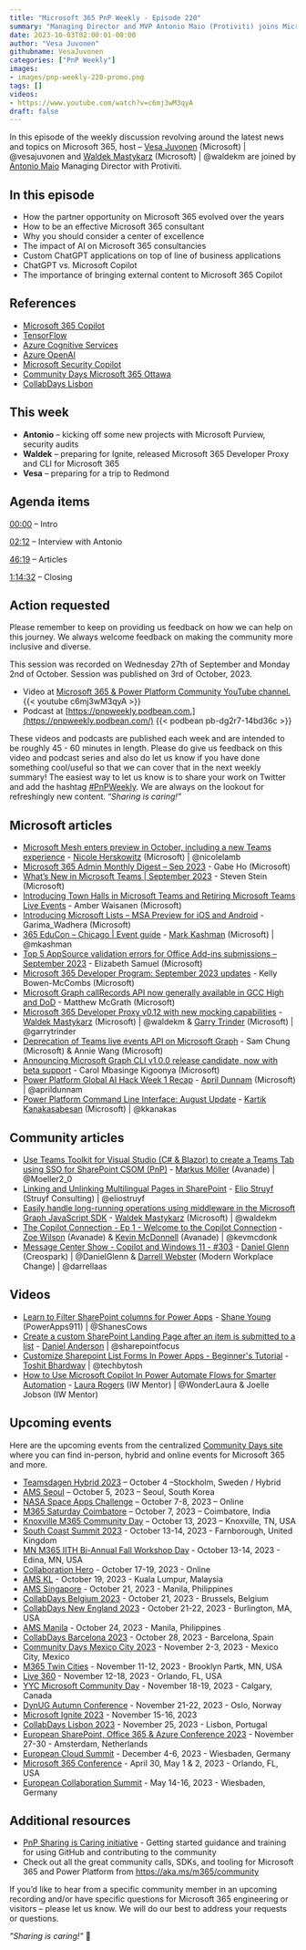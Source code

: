 ```yaml
---
title: "Microsoft 365 PnP Weekly - Episode 220"
summary: "Managing Director and MVP Antonio Maio (Protiviti) joins Microsoft’s Vesa Juvonen and Waldek Mastykarz in a discussion on, plus 26 articles/videos."
date: 2023-10-03T02:00:01-00:00
author: "Vesa Juvonen"
githubname: VesaJuvonen
categories: ["PnP Weekly"]
images:
- images/pnp-weekly-220-promo.png
tags: []
videos:
- https://www.youtube.com/watch?v=c6mj3wM3qyA
draft: false
---
```


In this episode of the weekly discussion revolving around the latest news and topics on Microsoft 365, host – [Vesa Juvonen](https://twitter.com/vesajuvonen) (Microsoft) | @vesajuvonen and [Waldek Mastykarz](https://twitter.com/waldekm) (Microsoft) | @waldekm are joined by [Antonio Maio](https://twitter.com/AntonioMaio2) Managing Director with Protiviti.

## In this episode

- How the partner opportunity on Microsoft 365 evolved over the years
- How to be an effective Microsoft 365 consultant
- Why you should consider a center of excellence
- The impact of AI on Microsoft 365 consultancies
- Custom ChatGPT applications on top of line of business applications
- ChatGPT vs. Microsoft Copilot
- The importance of bringing external content to Microsoft 365 Copilot

## References

- [Microsoft 365 Copilot](https://news.microsoft.com/reinventing-productivity/)
- [TensorFlow](https://www.tensorflow.org/)
- [Azure Cognitive Services](https://azure.microsoft.com/products/ai-services)
- [Azure OpenAI](https://azure.microsoft.com/products/ai-services/openai-service)
- [Microsoft Security Copilot](https://www.microsoft.com/security/business/ai-machine-learning/microsoft-security-copilot)
- [Community Days Microsoft 365 Ottawa](https://www.communitydays.org/event/2023-09-29/microsoft-365-ottawa)
- [CollabDays Lisbon](https://www.collabdays.org/2023-lisbon/)

## This week

- **Antonio** – kicking off some new projects with Microsoft Purview, security audits
- **Waldek** – preparing for Ignite, released Microsoft 365 Developer Proxy and CLI for Microsoft 365
- **Vesa** – preparing for a trip to Redmond


## Agenda items

[00:00](https://youtu.be/c6mj3wM3qyA?t=0) – Intro

[02:12](https://youtu.be/c6mj3wM3qyA?t=132) – Interview with Antonio

[46:19](https://youtu.be/c6mj3wM3qyA?t=2779) – Articles

[1:14:32](https://youtu.be/c6mj3wM3qyA?t=4471) – Closing

## Action requested

Please remember to keep on providing us feedback on how we can help on this journey. We always welcome feedback on making the community more inclusive and diverse.

This session was recorded on Wednesday 27th of September and Monday 2nd of October. Session was published on 3rd of October, 2023.

*   Video at [Microsoft 365 & Power Platform Community YouTube channel.](https://aka.ms/m365pnp-videos)
    {{< youtube c6mj3wM3qyA >}}
*   Podcast at [https://pnpweekly.podbean.com.](https://pnpweekly.podbean.com/)
    {{< podbean pb-dg2r7-14bd36c >}}

These videos and podcasts are published each week and are intended to be roughly 45 - 60 minutes in length.  Please do give us feedback on this video and podcast series and also do let us know if you have done something cool/useful so that we can cover that in the next weekly summary! The easiest way to let us know is to share your work on Twitter and add the hashtag [#PnPWeekly](https://twitter.com/search?q=%23pnpweekly). We are always on the lookout for refreshingly new content. “_Sharing is caring!”_

## Microsoft articles

* [Microsoft Mesh enters preview in October, including a new Teams experience](https://www.microsoft.com/en-us/microsoft-365/blog/2023/09/26/microsoft-mesh-enters-preview-in-october-including-a-new-teams-experience/) - [Nicole Herskowitz](https://twitter.com/nicolelamb) (Microsoft) | @nicolelamb
* [Microsoft 365 Admin Monthly Digest – Sep 2023](https://techcommunity.microsoft.com/t5/microsoft-365-blog/microsoft-365-admin-monthly-digest-sep-2023/ba-p/3938587) - Gabe Ho (Microsoft)
* [What’s New in Microsoft Teams | September 2023](https://techcommunity.microsoft.com/t5/microsoft-teams-blog/what-s-new-in-microsoft-teams-september-2023/ba-p/3942296) - Steven Stein (Microsoft)
* [Introducing Town Halls in Microsoft Teams and Retiring Microsoft Teams Live Events](https://techcommunity.microsoft.com/t5/microsoft-teams-blog/introducing-town-halls-in-microsoft-teams-and-retiring-microsoft/ba-p/3925739) - Amber Waisanen (Microsoft)
* [Introducing Microsoft Lists – MSA Preview for iOS and Android](https://techcommunity.microsoft.com/t5/microsoft-sharepoint-blog/introducing-microsoft-lists-msa-preview-for-ios-and-android/ba-p/3841069) - Garima_Wadhera (Microsoft)
* [365 EduCon – Chicago | Event guide](https://techcommunity.microsoft.com/t5/microsoft-sharepoint-blog/365-educon-chicago-event-guide/ba-p/3937377) - [Mark Kashman](https://twitter.com/mkashman) (Microsoft) | @mkashman
* [Top 5 AppSource validation errors for Office Add-ins submissions – September 2023](https://devblogs.microsoft.com/microsoft365dev/top-5-appsource-validation-errors-for-office-add-ins-submissions-september-2023/) - Elizabeth Samuel (Microsoft)
* [Microsoft 365 Developer Program: September 2023 updates](https://devblogs.microsoft.com/microsoft365dev/microsoft-365-developer-program-september-2023-updates/) - Kelly Bowen-McCombs (Microsoft)
* [Microsoft Graph callRecords API now generally available in GCC High and DoD](https://devblogs.microsoft.com/microsoft365dev/microsoft-graph-callrecords-api-now-generally-available-in-gcc-high-and-dod/) - Matthew McGrath (Microsoft)
* [Microsoft 365 Developer Proxy v0.12 with new mocking capabilities]() - [Waldek Mastykarz](https://twitter.com/waldekm) (Microsoft) | @waldekm  & [Garry Trinder](https://twitter.com/garrytrinder) (Microsoft) | @garrytrinder
* [Deprecation of Teams live events API on Microsoft Graph](https://devblogs.microsoft.com/microsoft365dev/deprecation-of-teams-live-events-api-on-microsoft-graph/) - Sam Chung (Microsoft) & Annie Wang (Microsoft)
* [Announcing Microsoft Graph CLI v1.0.0 release candidate, now with beta support](https://devblogs.microsoft.com/microsoft365dev/microsoft-graph-cli-v1-0-0-release-candidate-now-with-beta-support/) - Carol Mbasinge Kigoonya (Microsoft)
* [Power Platform Global AI Hack Week 1 Recap](https://devblogs.microsoft.com/powerplatform/power-platform-global-ai-hack-week-1-recap/) - [April Dunnam](https://twitter.com/aprildunnam) (Microsoft) | @aprildunnam
* [Power Platform Command Line Interface: August Update](https://devblogs.microsoft.com/powerplatform/power-platform-command-line-interface-august-update/) - [Kartik Kanakasabesan](https://twitter.com/kkanakas) (Microsoft) | @kkanakas

## Community articles

* [Use Teams Toolkit for Visual Studio (C# & Blazor) to create a Teams Tab using SSO for SharePoint CSOM (PnP)](https://mmsharepoint.wordpress.com/2023/09/26/use-teams-toolkit-for-visual-studio-c-blazor-to-create-a-teams-tab-using-sso-for-sharepoint-csom-pnp/) - [Markus Möller](https://twitter.com/Moeller2_0) (Avanade) | @Moeller2_0
* [Linking and Unlinking Multilingual Pages in SharePoint](https://www.eliostruyf.com/linking-unlinking-multilingual-pages-sharepoint/) - [Elio Struyf](https://twitter.com/eliostruyf) (Struyf Consulting) | @eliostruyf
* [Easily handle long-running operations using middleware in the Microsoft Graph JavaScript SDK](https://blog.mastykarz.nl/easily-handle-long-running-operations-middleware-microsoft-graph-javascript-sdk/) - [Waldek Mastykarz](https://twitter.com/waldekm) (Microsoft) | @waldekm
* [The Copilot Connection - Ep 1 - Welcome to the Copilot Connection](https://www.copilotconnection.com/2249956/13689491-ep-1-welcome-to-the-copilot-connection) - [Zoe Wilson](https://twitter.com/SharePoint_Zoe) (Avanade) & [Kevin McDonnell](https://twitter.com/kevmcdonk) (Avanade) | @kevmcdonk
* [Message Center Show - Copilot and Windows 11 - #303](https://www.messagecentershow.com/e/copilot-and-windows-11-303/) - [Daniel Glenn](https://twitter.com/DanielGlenn) (Creospark) | @DanielGlenn & [Darrell Webster](https://twitter.com/DarrellaaS) (Modern Workplace Change) | @darrellaas

## Videos

* [Learn to Filter SharePoint columns for Power Apps](https://www.youtube.com/watch?v=oNVxYJn7Qq4) - [Shane Young](https://twitter.com/ShanesCows) (PowerApps911) | @ShanesCows
* [Create a custom SharePoint Landing Page after an item is submitted to a list](https://www.youtube.com/watch?v=q59Nm0qISeU) - [Daniel Anderson](https://twitter.com/sharepointfocus) | @sharepointfocus
* [Customize Sharepoint List Forms In Power Apps - Beginner's Tutorial](https://www.youtube.com/watch?v=hnAPav-0DP4) - [Toshit Bhardway](https://twitter.com/techbytosh) | @techbytosh
* [How to Use Microsoft Copilot In Power Automate Flows for Smarter Automation](https://www.youtube.com/watch?v=z4AtHnAS7YI) - [Laura Rogers](https://www.youtube.com/watch?v=z4AtHnAS7YI) (IW Mentor) | @WonderLaura & Joelle Jobson (IW Mentor)

## Upcoming events

Here are the upcoming events from the centralized [Community Days site](https://communitydays.org/events?when=upcoming) where you can find in-person, hybrid and online events for Microsoft 365 and more.

* [Teamsdagen Hybrid 2023](https://www.communitydays.org/event/2023-10-04/teamsdagen-hybrid-2023) – October 4 –Stockholm, Sweden / Hybrid
* [AMS Seoul](https://www.communitydays.org/event/2023-10-05/ams-seoul) – October 5, 2023 – Seoul, South Korea
* [NASA Space Apps Challenge](https://www.communitydays.org/event/2023-10-07/nasa-space-apps-challenge) – October 7-8, 2023 – Online
* [M365 Saturday Coimbatore](https://www.communitydays.org/event/2023-10-07/m365-saturday-coimbatore) – October 7, 2023 – Coimbatore, India
* [Knoxville M365 Community Day](https://www.communitydays.org/event/2023-10-13/knoxville-m365-community-day) – October 13, 2023 – Knoxville, TN, USA
* [South Coast Summit 2023](https://www.southcoastsummit.com/) - October 13-14, 2023 - Farnborough, United Kingdom
* [MN M365 IITH Bi-Annual Fall Workshop Day](https://www.communitydays.org/event/2023-10-13/mn-m365-11th-bi-annual-fall-workshop-day) - October 13-14, 2023 - Edina, MN, USA
* [Collaboration Hero](https://www.communitydays.org/event/2023-10-17/collaboration-hero) - October 17-19, 2023 - Online
* [AMS KL](https://www.communitydays.org/event/2023-10-19/ams-kl) - October 19, 2023 - Kuala Lumpur, Malaysia
* [AMS Singapore](https://www.communitydays.org/event/2023-10-21/ams-singapore-23) - October 21, 2023 - Manila, Philippines
* [CollabDays Belgium 2023](https://www.collabdays.org/2023-belgium/) - October 21, 2023 - Brussels, Belgium
* [CollabDays New England 2023](https://www.collabdays.org/2023-ne/) - October 21-22, 2023 - Burlington, MA, USA
* [AMS Manila](https://www.communitydays.org/event/2023-10-24/ams-manila) - October 24, 2023 - Manila, Philippines
* [CollabDays Barcelona 2023](https://www.collabdays.org/2023-barcelona/) - October 28, 2023 - Barcelona, Spain
* [Community Days Mexico City 2023](https://www.communitydays.org/event/2023-11-02/community-days-mexico-city-2023) - November 2-3, 2023 - Mexico City, Mexico
* [M365 Twin Cities](https://www.communitydays.org/event/2023-11-11/m365-twin-cities) - November 11-12, 2023 - Brooklyn Partk, MN, USA
* [Live 360](https://www.communitydays.org/event/2023-11-12/live-360) - November 12-18, 2023 - Orlando, FL, USA
* [YYC Microsoft Community Day](https://www.communitydays.org/event/2023-11-18/yyc-microsoft-community-day) - November 18-19, 2023 - Calgary, Canada
* [DynUG Autumn Conference](https://www.communitydays.org/event/2023-11-21/dynug-autumn-conference) - November 21-22, 2023 - Oslo, Norway
* [Microsoft Ignite 2023](https://ignite.microsoft.com/) - November 15-16, 2023
* [CollabDays Lisbon 2023](https://www.collabdays.org/2023-lisbon/) - November 25, 2023 - Lisbon, Portugal
* [European SharePoint, Office 365 & Azure Conference 2023](https://www.sharepointeurope.com/) - November 27-30 - Amsterdam, Netherlands
* [European Cloud Summit](https://www.cloudsummit.eu/) - December 4-6, 2023 - Wiesbaden, Germany
* [Microsoft 365 Conference](https://m365conf.com/#!/) - April 30, May 1 & 2, 2023 - Orlando, FL, USA
* [European Collaboration Summit](https://collabsummit.eu/) - May 14-16, 2023 - Wiesbaden, Germany

## Additional resources

* [PnP Sharing is Caring initiative](https://aka.ms/sharing-is-caring) - Getting started guidance and training for using GitHub and contributing to the community
* Check out all the great community calls, SDKs, and tooling for Microsoft 365 and Power Platform from <https://aka.ms/m365/community>

If you’d like to hear from a specific community member in an upcoming recording and/or have specific questions for Microsoft 365 engineering or visitors – please let us know. We will do our best to address your requests or questions.

_"Sharing is caring!"_ 🧡
